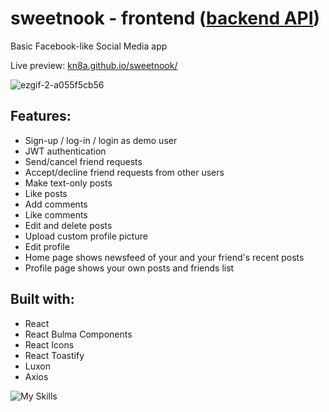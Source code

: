 # sweetnook - frontend ([backend API](https://github.com/kn8a/sweetnook-api))

Basic Facebook-like Social Media app

Live preview: [kn8a.github.io/sweetnook/](https://kn8a.github.io/sweetnook/ "https://kn8a.github.io/sweetnook/")

![ezgif-2-a055f5cb56](https://user-images.githubusercontent.com/88045655/189809553-26ea1b2b-0beb-4ffd-b3fd-05468fe28c49.gif)

## **Features:**

-   Sign-up / log-in / login as demo user
-  JWT authentication
-   Send/cancel friend requests 
- Accept/decline friend requests from other users
-   Make text-only posts
-   Like posts
-   Add comments
-  Like comments
-   Edit and delete posts 
-   Upload custom profile picture
-   Edit profile
-   Home page shows newsfeed of your and your friend's recent posts
-   Profile page shows your own posts and friends list

## Built with:

 - React
 - React Bulma Components
 - React Icons
 - React Toastify
 - Luxon
 - Axios
 
![My Skills](https://skills.thijs.gg/icons?i=js,react,css,html)
